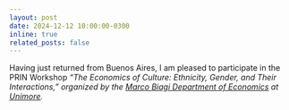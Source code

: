 ```yaml
---
layout: post
date: 2024-12-12 10:00:00-0300
inline: true
related_posts: false
---
```


Having just returned from Buenos Aires, I am pleased to participate in the PRIN Workshop <i>“The Economics of Culture: Ethnicity, Gender, and Their Interactions,”<i> organized by the <i>[Marco Biagi Department of Economics](https://www.economia.unimore.it/en)</i> at <i>[Unimore](https://www.unimore.it/en)</i>.
